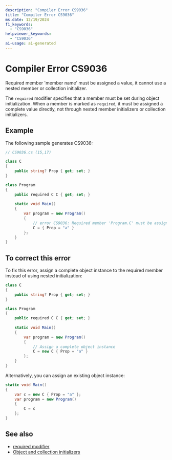 ```yaml
---
description: "Compiler Error CS9036"
title: "Compiler Error CS9036"
ms.date: 12/19/2024
f1_keywords:
  - "CS9036"
helpviewer_keywords:
  - "CS9036"
ai-usage: ai-generated
---
```

# Compiler Error CS9036

Required member 'member name' must be assigned a value, it cannot use a nested member or collection initializer.

The `required` modifier specifies that a member must be set during object initialization. When a member is marked as `required`, it must be assigned a complete value directly, not through nested member initializers or collection initializers.

## Example

The following sample generates CS9036:

```csharp
// CS9036.cs (15,17)

class C
{
    public string? Prop { get; set; }
}

class Program
{
    public required C C { get; set; }
    
    static void Main()
    {
        var program = new Program()
        {
            // error CS9036: Required member 'Program.C' must be assigned a value, it cannot use a nested member or collection initializer.
            C = { Prop = "a" }
        };
    }
}
```

## To correct this error

To fix this error, assign a complete object instance to the required member instead of using nested initialization:

```csharp
class C
{
    public string? Prop { get; set; }
}

class Program
{
    public required C C { get; set; }
    
    static void Main()
    {
        var program = new Program()
        {
            // Assign a complete object instance
            C = new C { Prop = "a" }
        };
    }
}
```

Alternatively, you can assign an existing object instance:

```csharp
static void Main()
{
    var c = new C { Prop = "a" };
    var program = new Program()
    {
        C = c
    };
}
```

## See also

- [required modifier](../keywords/required.md)
- [Object and collection initializers](../../programming-guide/classes-and-structs/object-and-collection-initializers.md)
